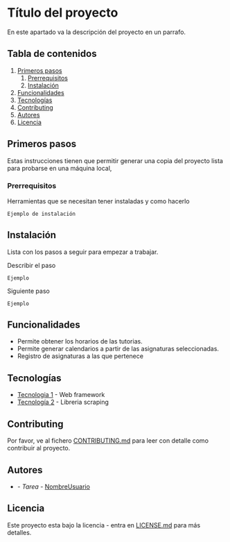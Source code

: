 # Título del proyecto

En este apartado va la descripción del proyecto en un parrafo.

## Tabla de contenidos

1. [Primeros pasos](#primeros-pasos)
	1. [Prerrequisitos](#prerrequisitos)
	2. [Instalación](#instalación)
2. [Funcionalidades](#funcionalidades)
3. [Tecnologías](#tecnologías)
4. [Contributing](#contributing)
5. [Autores](#autores)
6. [Licencia](#licencia)

## Primeros pasos

Estas instrucciones tienen que permitir generar una copia del proyecto lista para probarse en una máquina local,

### Prerrequisitos

Herramientas que se necesitan tener instaladas y como hacerlo

```
Ejemplo de instalación
```

## Instalación

Lista con los pasos a seguir para empezar a trabajar.

Describir el paso
```
Ejemplo
```

Siguiente paso

```
Ejemplo
```

## Funcionalidades
<!--- Enumera las funcionalidades del proyecto --->

* Permite obtener los horarios de las tutorias.
* Permite generar calendarios a partir de las asignaturas seleccionadas.
* Registro de asignaturas a las que pertenece


## Tecnologías

* [Tecnologia 1]() - Web framework
* [Tecnología 2]() - Libreria scraping

## Contributing

Por favor, ve al fichero [CONTRIBUTING.md](CONTRIBUTING.md) para leer con detalle como contribuir al proyecto.

## Autores

* **<author>** - *Tarea* - [NombreUsuario](https://github.com/NombreUsuario)


## Licencia

Este proyecto esta bajo la licencia <licenseName> - entra en [LICENSE.md](LICENSE.md) para más detalles.



